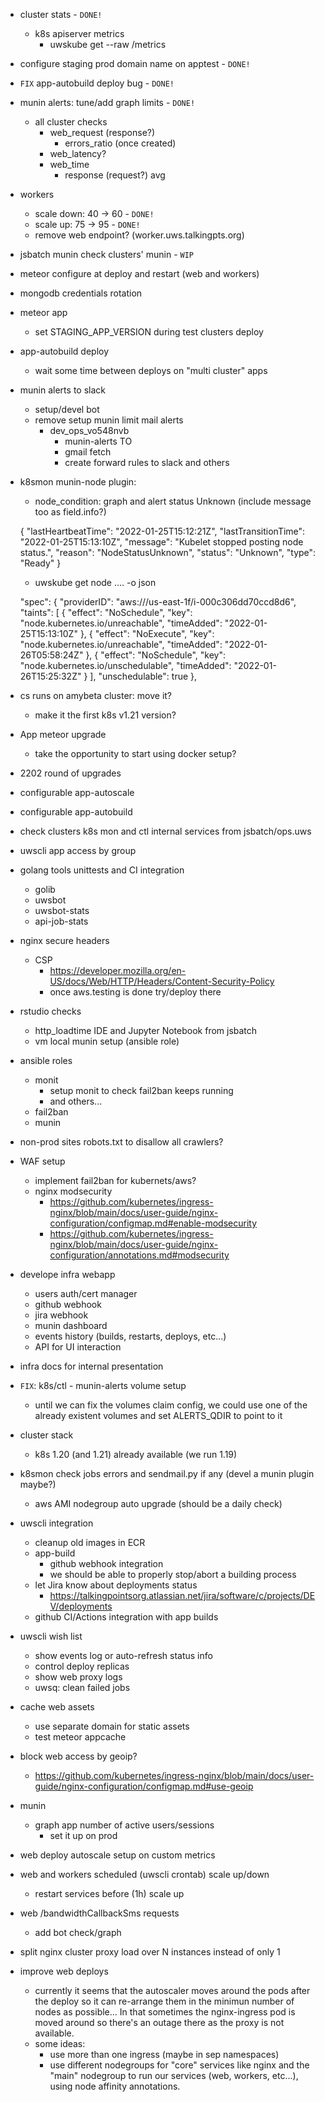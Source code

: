 * cluster stats - `DONE!`
    * k8s apiserver metrics
        * uwskube get --raw /metrics

* configure staging prod domain name on apptest - `DONE!`

* `FIX` app-autobuild deploy bug - `DONE!`

* munin alerts: tune/add graph limits - `DONE!`
    * all cluster checks
        * web_request (response?)
            * errors_ratio (once created)
        * web_latency?
        * web_time
            * response (request?) avg

* workers
    * scale down: 40 -> 60 - `DONE!`
    * scale up: 75 -> 95 - `DONE!`
    * remove web endpoint? (worker.uws.talkingpts.org)

* jsbatch munin check clusters' munin - `WIP`

* meteor configure at deploy and restart (web and workers)

* mongodb credentials rotation

* meteor app
    * set STAGING_APP_VERSION during test clusters deploy

* app-autobuild deploy
    * wait some time between deploys on "multi cluster" apps

* munin alerts to slack
    * setup/devel bot
    * remove setup munin limit mail alerts
        * dev_ops_vo548nvb
            * munin-alerts TO
            * gmail fetch
            * create forward rules to slack and others

* k8smon munin-node plugin:
    * node_condition: graph and alert status Unknown (include message too as field.info?)

    {
        "lastHeartbeatTime": "2022-01-25T15:12:21Z",
        "lastTransitionTime": "2022-01-25T15:13:10Z",
        "message": "Kubelet stopped posting node status.",
        "reason": "NodeStatusUnknown",
        "status": "Unknown",
        "type": "Ready"
    }

    * uwskube get node .... -o json

    "spec": {
        "providerID": "aws:///us-east-1f/i-000c306dd70ccd8d6",
        "taints": [
            {
                "effect": "NoSchedule",
                "key": "node.kubernetes.io/unreachable",
                "timeAdded": "2022-01-25T15:13:10Z"
            },
            {
                "effect": "NoExecute",
                "key": "node.kubernetes.io/unreachable",
                "timeAdded": "2022-01-26T05:58:24Z"
            },
            {
                "effect": "NoSchedule",
                "key": "node.kubernetes.io/unschedulable",
                "timeAdded": "2022-01-26T15:25:32Z"
            }
        ],
        "unschedulable": true
    },

* cs runs on amybeta cluster: move it?
    * make it the first k8s v1.21 version?

* App meteor upgrade
    * take the opportunity to start using docker setup?

* 2202 round of upgrades

* configurable app-autoscale

* configurable app-autobuild

* check clusters k8s mon and ctl internal services from jsbatch/ops.uws

* uwscli app access by group

* golang tools unittests and CI integration
    * golib
    * uwsbot
    * uwsbot-stats
    * api-job-stats

* nginx secure headers
    * CSP
        * https://developer.mozilla.org/en-US/docs/Web/HTTP/Headers/Content-Security-Policy
        * once aws.testing is done try/deploy there

* rstudio checks
    * http_loadtime IDE and Jupyter Notebook from jsbatch
    * vm local munin setup (ansible role)

* ansible roles
    * monit
        * setup monit to check fail2ban keeps running
        * and others...
    * fail2ban
    * munin

* non-prod sites robots.txt to disallow all crawlers?

* WAF setup
    * implement fail2ban for kubernets/aws?
    * nginx modsecurity
        * https://github.com/kubernetes/ingress-nginx/blob/main/docs/user-guide/nginx-configuration/configmap.md#enable-modsecurity
        * https://github.com/kubernetes/ingress-nginx/blob/main/docs/user-guide/nginx-configuration/annotations.md#modsecurity

* develope infra webapp
    * users auth/cert manager
    * github webhook
    * jira webhook
    * munin dashboard
    * events history (builds, restarts, deploys, etc...)
    * API for UI interaction

* infra docs for internal presentation

* `FIX`: k8s/ctl - munin-alerts volume setup
    * until we can fix the volumes claim config, we could use one of the already existent volumes and set ALERTS_QDIR to point to it

* cluster stack
    * k8s 1.20 (and 1.21) already available (we run 1.19)

* k8smon check jobs errors and sendmail.py if any (devel a munin plugin maybe?)
    * aws AMI nodegroup auto upgrade (should be a daily check)

* uwscli integration
    * cleanup old images in ECR
    * app-build
        * github webhook integration
        * we should be able to properly stop/abort a building process
    * let Jira know about deployments status
        * https://talkingpointsorg.atlassian.net/jira/software/c/projects/DEV/deployments
    * github CI/Actions integration with app builds

* uwscli wish list
    * show events log or auto-refresh status info
    * control deploy replicas
    * show web proxy logs
    * uwsq: clean failed jobs

* cache web assets
    * use separate domain for static assets
    * test meteor appcache

* block web access by geoip?
    * https://github.com/kubernetes/ingress-nginx/blob/main/docs/user-guide/nginx-configuration/configmap.md#use-geoip

* munin
    * graph app number of active users/sessions
        * set it up on prod

* web deploy autoscale setup on custom metrics

* web and workers scheduled (uwscli crontab) scale up/down
    * restart services before (1h) scale up

* web /bandwidthCallbackSms requests
    * add bot check/graph

* split nginx cluster proxy load over N instances instead of only 1

* improve web deploys
    * currently it seems that the autoscaler moves around the pods after the deploy so it can re-arrange them in the minimun number of nodes as possible... In that sometimes the nginx-ingress pod is moved around so there's an outage there as the proxy is not available.
    * some ideas:
        * use more than one ingress (maybe in sep namespaces)
        * use different nodegroups for "core" services like nginx and the "main" nodegroup to run our services (web, workers, etc...), using node affinity annotations.
